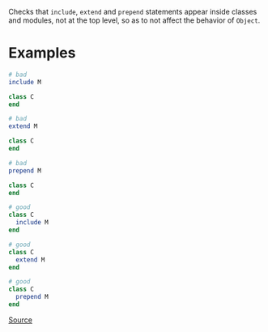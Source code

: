 
Checks that `include`, `extend` and `prepend` statements appear
inside classes and modules, not at the top level, so as to not affect
the behavior of `Object`.

# Examples

```ruby
# bad
include M

class C
end

# bad
extend M

class C
end

# bad
prepend M

class C
end

# good
class C
  include M
end

# good
class C
  extend M
end

# good
class C
  prepend M
end
```

[Source](http://www.rubydoc.info/gems/rubocop/RuboCop/Cop/Style/MixinUsage)